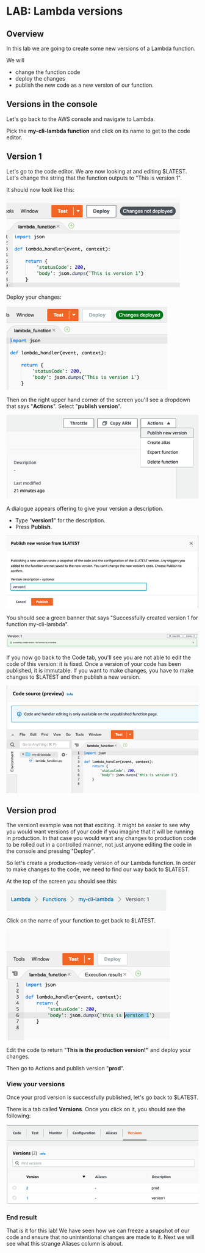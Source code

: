 # LAB: Lambda versions

## Overview

In this lab we are going to create some new versions of a Lambda function.

We will&#x20;

* change the function code
* deploy the changes
* publish the new code as a new version of our function.&#x20;

## Versions in the console

Let's go back to the AWS console and navigate to Lambda.&#x20;

Pick the **my-cli-lambda function** and click on its name to get to the code editor.&#x20;

## Version 1

Let's go to the code editor. We are now looking at and editing $LATEST. Let's change the string that the function outputs to "This is version 1".&#x20;

It should now look like this:

![version 1](<../../.gitbook/assets/image (269).png>)

Deploy your changes:

![changes deployed](<../../.gitbook/assets/image (436).png>)

Then on the right upper hand corner of the screen you'll see a dropdown that says "**Actions**". Select  "**publish version**".

![publish new version ](<../../.gitbook/assets/image (69).png>)

A dialogue appears offering to give your version a description.&#x20;

* Type "**version1**" for the description.&#x20;
* Press **Publish**.&#x20;

![version publishing ](<../../.gitbook/assets/image (407).png>)

You should see a green banner that says "Successfully created version 1 for function my-cli-lambda".

![sign of success!](<../../.gitbook/assets/image (90).png>)

If you now go back to the Code tab, you'll see you are not able to edit the code of this version: it is fixed. Once a version of your code has been published, it is immutable. If you want to make changes, you have to make changes to $LATEST and then publish a new version.&#x20;

![Cannot edit a published version. ](<../../.gitbook/assets/image (171).png>)

## Version prod

The version1 example was not that exciting. It might be easier to see why you would want versions of your code if you imagine that it will be running in production. In that case you would want any changes to production code to be rolled out in a controlled manner, not just anyone editing the code in the console and pressing "Deploy".&#x20;

So let's create a production-ready version of our Lambda function. In order to make changes to the code, we need to find our way back to $LATEST.

At the top of the screen you should see this:

![breadcrumbs](<../../.gitbook/assets/image (188).png>)

Click on the name of your function to get back to $LATEST.

![We get the deploy button back! ](<../../.gitbook/assets/image (291).png>)

Edit the code to return "**This is the production version!"** and deploy your changes.&#x20;

Then go to Actions and publish version "**prod**".&#x20;

### View your versions

Once your prod version is successfully published, let's go back to $LATEST.&#x20;

There is a tab called **Versions**. Once you click on it, you should see the following:

![versions list](<../../.gitbook/assets/image (105).png>)

### End result

That is it for this lab! We have seen how we can freeze a snapshot of our code and ensure that no unintentional changes are made to it. Next we will see what this strange Aliases column is about.&#x20;
